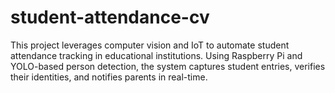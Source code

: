 # student-attendance-cv
This project leverages computer vision and IoT to automate student attendance tracking in educational institutions. Using Raspberry Pi and YOLO-based person detection, the system captures student entries, verifies their identities, and notifies parents in real-time. 
